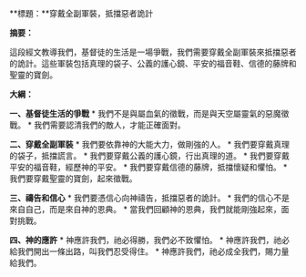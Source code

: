 **標題：**穿戴全副軍裝，抵擋惡者詭計

**摘要：**

這段經文教導我們，基督徒的生活是一場爭戰，我們需要穿戴全副軍裝來抵擋惡者的詭計。這些軍裝包括真理的袋子、公義的護心鏡、平安的福音鞋、信德的藤牌和聖靈的寶劍。

**大綱：**

**一、基督徒生活的爭戰**
    * 我們不是與屬血氣的徵戰，而是與天空屬靈氣的惡魔徵戰。
    * 我們需要認清我們的敵人，才能正確面對。

**二、穿戴全副軍裝**
    * 我們要依靠神的大能大力，做剛強的人。
    * 我們要穿戴真理的袋子，抵擋謊言。
    * 我們要穿戴公義的護心鏡，行出真理的道。
    * 我們要穿戴平安的福音鞋，經歷神的平安。
    * 我們要穿戴信德的藤牌，抵擋懷疑和懼怕。
    * 我們要穿戴聖靈的寶劍，起來徵戰。

**三、禱告和信心**
    * 我們要憑信心向神禱告，抵擋惡者的詭計。
    * 我們的信心不是來自自己，而是來自神的恩典。
    * 當我們回顧神的恩典，我們就能剛強起來，面對挑戰。

**四、神的應許**
    * 神應許我們，祂必得勝，我們必不致懼怕。
    * 神應許我們，祂必給我們開出一條出路，叫我們忍受得住。
    * 神應許我們，祂必成全我們，賜力量給我們。